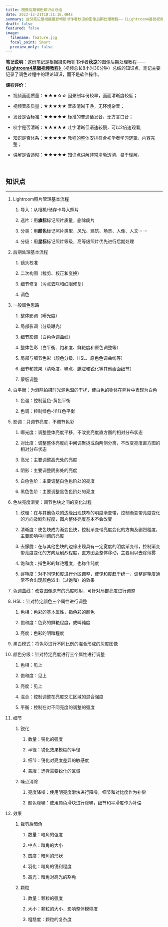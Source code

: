 ```yaml
---
title: 图像后期调色知识点总结
date: 2022-12-21T18:21:18.484Z
summary: 这份笔记是根据摄影畅销书作者秋凉的图像后期处理教程——《Lightroom4基础视频教程》（视频总长8小时30分钟）总结的知识点，笔记主要记录了调色过程中的理论知识，而不是软件操作。
draft: false
featured: false
image:
  filename: feature.jpg
  focal_point: Smart
  preview_only: false
---
```

**笔记说明**：这份笔记是根据摄影畅销书作者[**秋凉**](https://qiuliang.com/)的图像后期处理教程——[**《Lightroom4基础视频教程》**](https://qiuliang.com/lightroom4/index.html)（视频总长8小时30分钟）总结的知识点，笔记主要记录了调色过程中的理论知识，而不是软件操作。

**课程评价**：

- 视频画面质量：★★★☆☆ 因录制年份较早，画面清晰度较低；

- 视频音质质量：★★★★★ 音质清晰干净，无环境杂音；

- 发音是否标准：★★★★★ 标准的普通话发音，无方言口音；

- 咬字是否清晰：★★★★★ 吐字清晰但语速较慢，可以2倍速观看;

- 知识是否体系：★★★★★ 教程的整体安排符合初学者学习逻辑，内容完整；

- 讲解是否透彻：★★★★★ 知识点讲解非常清晰透彻，易于理解。

&nbsp;

## 知识点

---

1. Lightroom照片管理基本流程
   
   1) 导入：从相机/储存卡导入照片
   
   2) 选片：用**旗标**标记照片质量，删除废片
   
   3) 分类：用**颜色**标记照片类型，风光、建筑、场景、人像、人文··· ···
   
   4) 分级：用**星标**标记照片等级，高等级照片优先进行后期处理

2. 后期处理基本流程
   
   1. 镜头校准
   
   2. 二次构图（裁剪、校正和变换）
   
   3. 细节修复（污点去除和红眼修复）
   
   4. 调色

3. 一般调色思路
   
   1. 整体影调（曝光度）
   
   2. 局部影调（分级曝光）
   
   3. 细节影调（白色色调曲线）
   
   4. 整体色彩（白平衡、饱和度、鲜艳度和原色调整等）
   
   5. 局部与细节色彩（颜色分级、HSL、原色色调曲线等）
   
   6. 细节和效果（清晰度、噪点、朦胧和锐化等其他画面细节）
   
   7. 蒙版调整

4. 白平衡：为消除拍摄时光源色温的干扰，使白色的物体在照片中表现为白色
   
   1. 色温：控制蓝色-黄色平衡
   
   2. 色调：控制绿色-洋红色平衡

5. 影调：只调节亮度，不调节色彩
   
   1. 曝光度：调整整体亮度平移，不改变亮度直方图的相对分布状态
   
   2. 对比度：调整整体亮度向中间调聚拢或向两侧分离，不改变亮度直方图的相对分布状态
   
   3. 高光：主要调整高光处的亮度
   
   4. 阴影：主要调整阴影处的亮度
   
   5. 白色色阶：主要调整白色色阶处的亮度
   
   6. 黑色色阶：主要调整黑色色阶处的亮度

6. 色块亮度渐变：调节色块之间的变化过程
   
   1. 纹理：在与其他色块的边缘出现狭窄的明度渐变带，控制渐变带亮度变化的方向及剧烈程度，图片整体亮度基本不会改变
   
   2. 清晰度：使色块成为渐变色快，控制渐变带亮度变化的方向及剧烈程度，主要影响中间调的亮度
   
   3. 去朦胧：在与其他色块的边缘出现具有一定宽度的明度渐变带，控制渐变带亮度变化的方向及剧烈程度，直方图会整体移动，主要用以去除薄雾
   
   4. 饱和度：指色彩的鲜艳程度，也称作纯度
   
   5. 鲜艳度：对不同饱和度进行分区调整，使饱和度趋于统一，调整鲜艳度通常不会出现颜色溢出（过饱和）的效果

7. 色调曲线：改变图像原有的亮度映射，可针对局部亮度进行调整

8. HSL：针对特定颜色三个属性进行调整
   
   1. 色相：色彩的基本属性，指色彩的颜色
   
   2. 饱和度：色彩的鲜艳程度，或叫纯度
   
   3. 亮度：色彩的明暗程度

9. 黑白模式：将色彩进行不同比例的混合形成的灰度图像

10. 颜色分级：针对特定亮度进行三个属性进行调整
    
    1. 色相：见上
    
    2. 饱和度：见上
    
    3. 亮度：见上
    
    4. 混合：控制调整在亮度交汇区域的混合强度
    
    5. 平衡：控制在对不同亮度的调整的强度

11. 细节
    
    1. 锐化
       
       1. 数量：锐化的强度
       
       2. 半径：锐化效果模糊的半径
       
       3. 细节：锐化对亮度差异的敏感度
       
       4. 蒙版：选择需要锐化的区域
    
    2. 噪点消除
       
       1. 亮度降噪：使用明亮度滑块进行降噪，细节和对比度作为补偿
       
       2. 颜色降噪：使用颜色滑块进行降噪，细节和平滑度作为补偿

12. 效果
    
    1. 裁剪后暗角
       
       1. 数量：暗角的强度
       
       2. 中点：暗角的大小
       
       3. 圆度：暗角的形状
       
       4. 羽化：暗角的锐利程度
       
       5. 高光：暗角对高光的豁免
    
    2. 颗粒
       
       1. 数量：颗粒的强度
       
       2. 大小：颗粒的大小，影响整体模糊度
       
       3. 粗糙度：颗粒的复杂度
